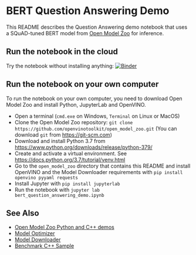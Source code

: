 # BERT Question Answering Demo

This README describes the Question Answering demo notebook that uses a SQuAD-tuned BERT model from [Open Model Zoo](https://github.com/openvinotoolkit/open_model_zoo) for inference.

## Run the notebook in the cloud

Try the notebook without installing anything: [![Binder](https://mybinder.org/badge_logo.svg)](https://mybinder.org/v2/gh/helena-intel/open_model_zoo/bert-qa-notebook?filepath=demos%2Fbert_question_answering_demo%2Fpython%2Fnotebook%2Fbert_question_answering_demo.ipynb)

## Run the notebook on your own computer

To run the notebook on your own computer, you need to download Open Model Zoo and install Python, JupyterLab and OpenVINO.

* Open a terminal (`cmd.exe` on Windows, `Terminal` on Linux or MacOS)
* Clone the Open Model Zoo repository: `git clone https://github.com/openvinotoolkit/open_model_zoo.git` (You can download `git` from https://git-scm.com)
* Download and install Python 3.7 from https://www.python.org/downloads/release/python-379/
* Create and activate a virtual environment. See https://docs.python.org/3.7/tutorial/venv.html
* Go to the `open_model_zoo` directory that contains this README and install OpenVINO and the Model Downloader requirements with `pip install openvino pyyaml requests`
* Install Jupyter with `pip install jupyterlab`
* Run the notebook with `jupyter lab bert_question_answering_demo.ipynb`

## See Also

* [Open Model Zoo Python and C++ demos](../../../README.md)
* [Model Optimizer](https://docs.openvinotoolkit.org/latest/_docs_MO_DG_Deep_Learning_Model_Optimizer_DevGuide.html)
* [Model Downloader](../../../../tools/downloader/README.md)
* [Benchmark C++ Sample](https://docs.openvinotoolkit.org/latest/_inference_engine_samples_benchmark_app_README.html)
